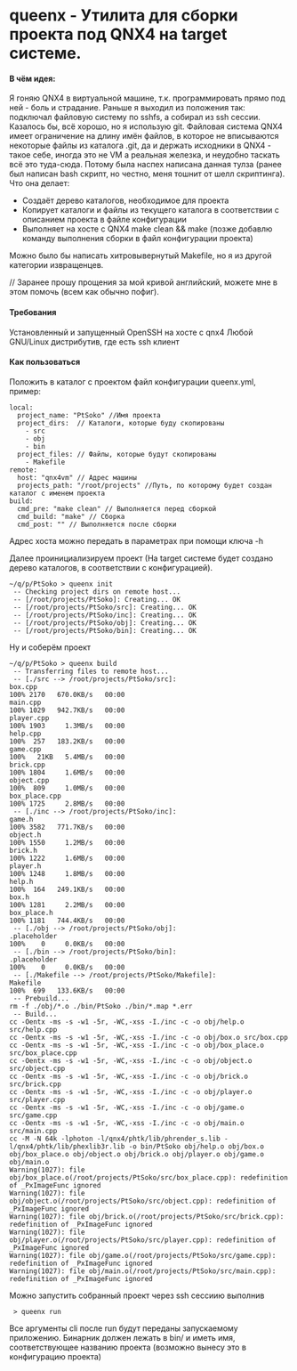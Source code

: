 # queenx - Утилита для сборки проекта под QNX4 на target системе.

#### В чём идея:
Я гоняю QNX4 в виртуальной машине, т.к. программировать прямо под ней - боль и страдание. Раньше я выходил из положения так: подключал файловую систему по sshfs, а собирал из ssh сессии. Казалось бы, всё хорошо, но я использую git. Файловая система QNX4 имеет ограничение на длину имён файлов, в которое не вписываются некоторые файлы из каталога .git, да и держать исходники в QNX4 - такое себе, иногда это не VM а реальная железка, и неудобно таскать всё это туда-сюда. Потому была наспех написана данная тулза (ранее был написан bash скрипт, но честно, меня тошнит от шелл скриптинга). Что она делает:

- Создаёт дерево каталогов, необходимое для проекта
- Копирует каталоги и файлы из текущего каталога в соответствии с описанием проекта в файле конфигурации
- Выполняет на хосте с QNX4 make clean && make (позже добавлю команду выполнения сборки в файл конфигурации проекта) 

Можно было бы написать хитровывернутый Makefile, но я из другой категории извращенцев.

// Заранее прошу прощения за мой кривой английский, можете мне в этом помочь (всем как обычно пофиг).

#### Требования
Установленный и запущенный OpenSSH на хосте с qnx4
Любой GNU/Linux дистрибутив, где есть ssh клиент

#### Как пользоваться
Положить в каталог с  проектом файл конфигурации queenx.yml, пример:
```
local:
  project_name: "PtSoko" //Имя проекта
  project_dirs:  // Каталоги, которые буду скопированы
    - src
    - obj
    - bin
  project_files: // Файлы, которые будут скопированы
    - Makefile
remote:
  host: "qnx4vm" // Адрес машины
  projects_path: "/root/projects" //Путь, по которому будет создан каталог с именем проекта
build:
  cmd_pre: "make clean" // Выполняется перед сборкой
  cmd_build: "make" // Сборка
  cmd_post: "" // Выполняется после сборки
```

Адрес хоста можно передать в параметрах при помощи ключа -h

Далее проинициализируем проект (На target системе будет создано дерево каталогов, в соответствии с конфигурацией).

```
~/q/p/PtSoko > queenx init
 -- Checking project dirs on remote host...
 -- [/root/projects/PtSoko]: Creating... OK
 -- [/root/projects/PtSoko/src]: Creating... OK
 -- [/root/projects/PtSoko/inc]: Creating... OK
 -- [/root/projects/PtSoko/obj]: Creating... OK
 -- [/root/projects/PtSoko/bin]: Creating... OK
```

Ну и соберём проект
```
~/q/p/PtSoko > queenx build
 -- Transferring files to remote host...
 -- [./src --> /root/projects/PtSoko/src]: 
box.cpp                                                                                                                                                                                                   100% 2170   670.0KB/s   00:00    
main.cpp                                                                                                                                                                                                  100% 1029   942.7KB/s   00:00    
player.cpp                                                                                                                                                                                                100% 1903     1.3MB/s   00:00    
help.cpp                                                                                                                                                                                                  100%  257   183.2KB/s   00:00    
game.cpp                                                                                                                                                                                                  100%   21KB   5.4MB/s   00:00    
brick.cpp                                                                                                                                                                                                 100% 1804     1.6MB/s   00:00    
object.cpp                                                                                                                                                                                                100%  809     1.0MB/s   00:00    
box_place.cpp                                                                                                                                                                                             100% 1725     2.8MB/s   00:00    
 -- [./inc --> /root/projects/PtSoko/inc]: 
game.h                                                                                                                                                                                                    100% 3582   771.7KB/s   00:00    
object.h                                                                                                                                                                                                  100% 1550     1.2MB/s   00:00    
brick.h                                                                                                                                                                                                   100% 1222     1.6MB/s   00:00    
player.h                                                                                                                                                                                                  100% 1248     1.8MB/s   00:00    
help.h                                                                                                                                                                                                    100%  164   249.1KB/s   00:00    
box.h                                                                                                                                                                                                     100% 1281     2.2MB/s   00:00    
box_place.h                                                                                                                                                                                               100% 1181   744.4KB/s   00:00    
 -- [./obj --> /root/projects/PtSoko/obj]: 
.placeholder                                                                                                                                                                                              100%    0     0.0KB/s   00:00    
 -- [./bin --> /root/projects/PtSoko/bin]: 
.placeholder                                                                                                                                                                                              100%    0     0.0KB/s   00:00    
 -- [./Makefile --> /root/projects/PtSoko/Makefile]: 
Makefile                                                                                                                                                                                                  100%  699   133.6KB/s   00:00    
 -- Prebuild...
rm -f ./obj/*.o ./bin/PtSoko ./bin/*.map *.err 
 -- Build...
cc -Oentx -ms -s -w1 -5r, -WC,-xss -I./inc -c -o obj/help.o src/help.cpp
cc -Oentx -ms -s -w1 -5r, -WC,-xss -I./inc -c -o obj/box.o src/box.cpp
cc -Oentx -ms -s -w1 -5r, -WC,-xss -I./inc -c -o obj/box_place.o src/box_place.cpp
cc -Oentx -ms -s -w1 -5r, -WC,-xss -I./inc -c -o obj/object.o src/object.cpp
cc -Oentx -ms -s -w1 -5r, -WC,-xss -I./inc -c -o obj/brick.o src/brick.cpp
cc -Oentx -ms -s -w1 -5r, -WC,-xss -I./inc -c -o obj/player.o src/player.cpp
cc -Oentx -ms -s -w1 -5r, -WC,-xss -I./inc -c -o obj/game.o src/game.cpp
cc -Oentx -ms -s -w1 -5r, -WC,-xss -I./inc -c -o obj/main.o src/main.cpp
cc -M -N 64k -lphoton -l/qnx4/phtk/lib/phrender_s.lib -l/qnx4/phtk/lib/phexlib3r.lib -o bin/PtSoko obj/help.o obj/box.o obj/box_place.o obj/object.o obj/brick.o obj/player.o obj/game.o obj/main.o
Warning(1027): file obj/box_place.o(/root/projects/PtSoko/src/box_place.cpp): redefinition of _PxImageFunc ignored
Warning(1027): file obj/object.o(/root/projects/PtSoko/src/object.cpp): redefinition of _PxImageFunc ignored
Warning(1027): file obj/brick.o(/root/projects/PtSoko/src/brick.cpp): redefinition of _PxImageFunc ignored
Warning(1027): file obj/player.o(/root/projects/PtSoko/src/player.cpp): redefinition of _PxImageFunc ignored
Warning(1027): file obj/game.o(/root/projects/PtSoko/src/game.cpp): redefinition of _PxImageFunc ignored
Warning(1027): file obj/main.o(/root/projects/PtSoko/src/main.cpp): redefinition of _PxImageFunc ignored
```

Можно запустить собранный проект через ssh сессиию выполнив
```
 > queenx run
```
Все аргументы cli после run будут переданы запускаемому приложению. Бинарник должен лежать в bin/ и иметь имя, соответствующее названию проекта (возможно вынесу это в конфигурацию проекта)
